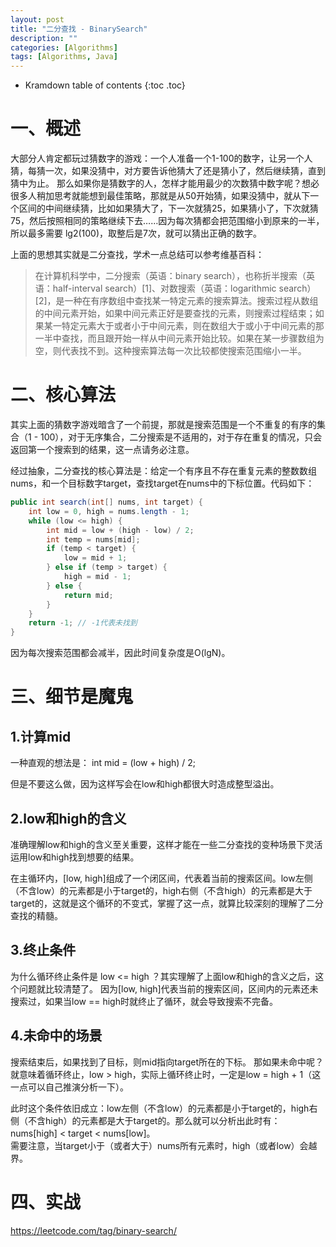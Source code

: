 ```yaml
---
layout: post
title: "二分查找 - BinarySearch"
description: ""
categories: [Algorithms]
tags: [Algorithms, Java]
---
```


* Kramdown table of contents
{:toc .toc}

# 一、概述
大部分人肯定都玩过猜数字的游戏：一个人准备一个1-100的数字，让另一个人猜，每猜一次，如果没猜中，对方要告诉他猜大了还是猜小了，然后继续猜，直到猜中为止。
那么如果你是猜数字的人，怎样才能用最少的次数猜中数字呢？想必很多人稍加思考就能想到最佳策略，那就是从50开始猜，如果没猜中，就从下一个区间的中间继续猜，比如如果猜大了，下一次就猜25，如果猜小了，下次就猜75，然后按照相同的策略继续下去……因为每次猜都会把范围缩小到原来的一半，所以最多需要 lg2(100)，取整后是7次，就可以猜出正确的数字。

上面的思想其实就是二分查找，学术一点总结可以参考维基百科：
> 在计算机科学中，二分搜索（英语：binary search），也称折半搜索（英语：half-interval search）[1]、对数搜索（英语：logarithmic search）[2]，是一种在有序数组中查找某一特定元素的搜索算法。搜索过程从数组的中间元素开始，如果中间元素正好是要查找的元素，则搜索过程结束；如果某一特定元素大于或者小于中间元素，则在数组大于或小于中间元素的那一半中查找，而且跟开始一样从中间元素开始比较。如果在某一步骤数组为空，则代表找不到。这种搜索算法每一次比较都使搜索范围缩小一半。


# 二、核心算法
其实上面的猜数字游戏暗含了一个前提，那就是搜索范围是一个不重复的有序的集合（1 - 100），对于无序集合，二分搜索是不适用的，对于存在重复的情况，只会返回第一个搜索到的结果，这一点请务必注意。

经过抽象，二分查找的核心算法是：给定一个有序且不存在重复元素的整数数组nums，和一个目标数字target，查找target在nums中的下标位置。代码如下：

```java
public int search(int[] nums, int target) {
    int low = 0, high = nums.length - 1;
    while (low <= high) {
        int mid = low + (high - low) / 2;
        int temp = nums[mid];
        if (temp < target) {
            low = mid + 1;
        } else if (temp > target) {
            high = mid - 1;
        } else {
            return mid;
        }
    }
    return -1; // -1代表未找到
}
```

因为每次搜索范围都会减半，因此时间复杂度是O(lgN)。

# 三、细节是魔鬼
## 1.计算mid
一种直观的想法是： int mid = (low + high) / 2;

但是不要这么做，因为这样写会在low和high都很大时造成整型溢出。

## 2.low和high的含义
准确理解low和high的含义至关重要，这样才能在一些二分查找的变种场景下灵活运用low和high找到想要的结果。

在主循环内，[low, high]组成了一个闭区间，代表着当前的搜索区间。low左侧（不含low）的元素都是小于target的，high右侧（不含high）的元素都是大于target的，这就是这个循环的不变式，掌握了这一点，就算比较深刻的理解了二分查找的精髓。

## 3.终止条件
为什么循环终止条件是 low <= high ？其实理解了上面low和high的含义之后，这个问题就比较清楚了。
因为[low, high]代表当前的搜索区间，区间内的元素还未搜索过，如果当low == high时就终止了循环，就会导致搜索不完备。

## 4.未命中的场景
搜索结束后，如果找到了目标，则mid指向target所在的下标。
那如果未命中呢？就意味着循环终止，low > high，实际上循环终止时，一定是low = high + 1（这一点可以自己推演分析一下）。

此时这个条件依旧成立：low左侧（不含low）的元素都是小于target的，high右侧（不含high）的元素都是大于target的。那么就可以分析出此时有：nums[high] < target < nums[low]。  
需要注意，当target小于（或者大于）nums所有元素时，high（或者low）会越界。

# 四、实战
https://leetcode.com/tag/binary-search/